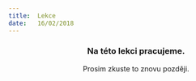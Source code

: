 ```yaml
---
title:  Lekce
date:   16/02/2018
---
```


### <center>Na této lekci pracujeme.</center>
<center>Prosim zkuste to znovu později.</center>